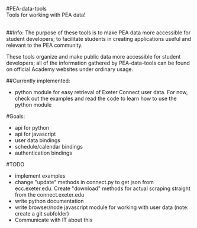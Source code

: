 #PEA-data-tools
<br>
Tools for working with PEA data!
<br>
<br>

##Info:
The purpose of these tools is to make PEA data more accessible for student developers; to facilitate students in creating applications useful and relevant to the PEA community.

These tools organize and make public data more accessible for student developers; all of the information gathered by PEA-data-tools can be found on official Academy websites under ordinary usage.

##Currently implemented:
 - python module for easy retrieval of Exeter Connect user data. For now, check out the examples and read the code to learn how to use the python module

#Goals:
 - api for python
 - api for javascript
 - user data bindings
 - schedule/calendar bindings
 - authentication bindings

#TODO
 - implement examples
 - change "update" methods in connect.py to get json from ecc.exeter.edu. Create "download" methods for actual scraping straight from the connect.exeter.edu
 - write python documentation
 - write browser/node javascript module for working with user data (note: create a git subfolder)
 - Communicate with IT about this
